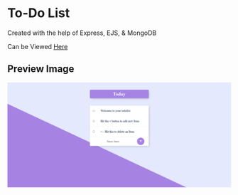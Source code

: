 # To-Do List
Created with the help of Express, EJS, & MongoDB

Can be Viewed <a href="https://to-do-lists-19wb.onrender.com/">Here</a>

## Preview Image
<img src="./Preview/list-preview.png" />
